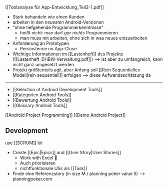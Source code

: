 [[Toolanalyse für App-Entwicklung_Teil2-1.pdf]]

- Stark behandeln wie einen Kunden
- arbeiten in den _neuesten_ Android-Versionen
- "ohne tiefgehende Programmierkenntnisse"
	- heißt nicht: man darf _gar nichts_ Programmieren
	- man muss mit arbeiten, ohne sich in was neues einzuarbeiten
- Anforderung an Prototypen
	- Persinstence on App-Close
- Wichtige Informationen im [[Lastenheft]] des Projekts ([[Lastenheft_DHBW-Verwaltung.pdf]])
	--> ist aber zu umfangreich, kann nicht ganz umgesetzt werden
- Projekt größtenteils agil, aber Anfang soll [[Rein Sequentielles Modell|rein sequentiell]] erfolgen --> diese Aufwandsschätzung da



---
- [[Selection of Android Development Tools]]
- [[Kategorien Android Tools]]
- [[Bewertung Android Tools]]
- [[Glossary Android Tools]]

[[Android Project Programming]]
[[Demo Android Project]]



## Development
use [[SCRUM]] lol

- Create [[Epic|Epics]] and [[User Story|User Stories]] 
	- Work with Excel 🤮
	- Auch priorisieren
	- nichtfunktionale USs als [[Task]]
- Finde eine Referenzstory (in size M / planning poker value 5) --> planningpoker.com